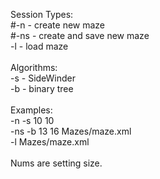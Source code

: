 Session Types:<br />
#-n - create new maze<br />
#-ns - create and save new maze<br />
-l - load maze<br />
<br />
Algorithms:<br />
-s - SideWinder<br />
-b - binary tree<br />
<br />
Examples:<br />
-n -s 10 10<br />
-ns -b 13 16 Mazes/maze.xml<br />
-l Mazes/maze.xml<br />
<br />
Nums are setting size.
